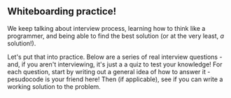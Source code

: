 ## Whiteboarding practice!

We keep talking about interview process, learning how to think like a programmer, and being able to find the best solution (or at the very least, *a* solution!).

Let's put that into practice. Below are a series of real interview questions - and, if you aren't interviewing, it's just a a quiz to test your knowledge! For each question, start by writing out a general idea of how to answer it - pesudocode is your friend here! Then (if applicable), see if you can write a working solution to the problem.
